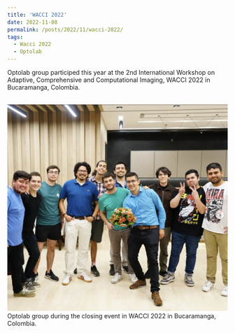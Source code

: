 ```yaml
---
title: 'WACCI 2022'
date: 2022-11-08
permalink: /posts/2022/11/wacci-2022/
tags:
  - Wacci 2022
  - Optolab
---
```


Optolab group participed this year at the 2nd International Workshop on Adaptive, Comprehensive and Computational Imaging, WACCI 2022 in Bucaramanga, Colombia.

<br/><img src='/images/wacci2022.png'>
Optolab group during the closing event in WACCI 2022 in Bucaramanga, Colombia.

